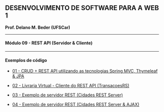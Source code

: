## DESENVOLVIMENTO DE SOFTWARE PARA A WEB 1
**Prof. Delano M. Beder (UFSCar)**

- - -

#### Módulo 09 - REST API (Servidor & Cliente)
- - -



#### Exemplos de código



- [01 - CRUD + REST API utilizando as tecnologias Spring MVC, Thymeleaf & JPA](Roteiro09-01.md)


- [02 - Livraria Virtual - Cliente do REST API (TransacoesRS)](Roteiro09-02.md)


- [03 - Exemplo de servidor REST (Cidades REST Server)](Roteiro09-03.md)


- [04 - Exemplo de servidor REST (Cidades REST Server & AJAX)](Roteiro09-04.md)
